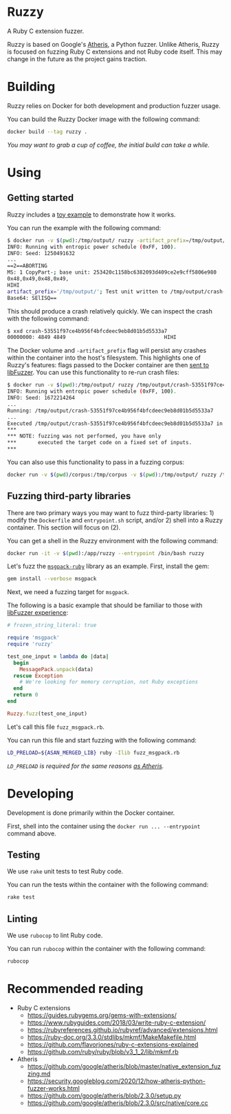 # Ruzzy

A Ruby C extension fuzzer.

Ruzzy is based on Google's [Atheris](https://github.com/google/atheris), a Python fuzzer. Unlike Atheris, Ruzzy is focused on fuzzing Ruby C extensions and not Ruby code itself. This may change in the future as the project gains traction.

# Building

Ruzzy relies on Docker for both development and production fuzzer usage.

You can build the Ruzzy Docker image with the following command:

```bash
docker build --tag ruzzy .
```

_You may want to grab a cup of coffee, the initial build can take a while._

# Using

## Getting started

Ruzzy includes a [toy example](https://llvm.org/docs/LibFuzzer.html#toy-example) to demonstrate how it works.

You can run the example with the following command:

```bash
$ docker run -v $(pwd):/tmp/output/ ruzzy -artifact_prefix=/tmp/output/
INFO: Running with entropic power schedule (0xFF, 100).
INFO: Seed: 1250491632
...
==2==ABORTING
MS: 1 CopyPart-; base unit: 253420c1158bc6382093d409ce2e9cff5806e980
0x48,0x49,0x48,0x49,
HIHI
artifact_prefix='/tmp/output/'; Test unit written to /tmp/output/crash-53551f97ce4b956f4bfcdeec9eb8d01b5d5533a7
Base64: SElISQ==
```

This should produce a crash relatively quickly. We can inspect the crash with the following command:

```bash
$ xxd crash-53551f97ce4b956f4bfcdeec9eb8d01b5d5533a7
00000000: 4849 4849                                HIHI
```

The Docker volume and `-artifact_prefix` flag will persist any crashes within the container into the host's filesystem. This highlights one of Ruzzy's features: flags passed to the Docker container are then [sent to libFuzzer](https://llvm.org/docs/LibFuzzer.html#options). You can use this functionality to re-run crash files:

```bash
$ docker run -v $(pwd):/tmp/output/ ruzzy /tmp/output/crash-53551f97ce4b956f4bfcdeec9eb8d01b5d5533a7
INFO: Running with entropic power schedule (0xFF, 100).
INFO: Seed: 1672214264
...
Running: /tmp/output/crash-53551f97ce4b956f4bfcdeec9eb8d01b5d5533a7
...
Executed /tmp/output/crash-53551f97ce4b956f4bfcdeec9eb8d01b5d5533a7 in 2 ms
***
*** NOTE: fuzzing was not performed, you have only
***       executed the target code on a fixed set of inputs.
***
```

You can also use this functionality to pass in a fuzzing corpus:

```bash
docker run -v $(pwd)/corpus:/tmp/corpus -v $(pwd):/tmp/output/ ruzzy /tmp/corpus
```

## Fuzzing third-party libraries

There are two primary ways you may want to fuzz third-party libraries: 1) modify the `Dockerfile` and `entrypoint.sh` script, and/or 2) shell into a Ruzzy container. This section will focus on (2).

You can get a shell in the Ruzzy environment with the following command:

```bash
docker run -it -v $(pwd):/app/ruzzy --entrypoint /bin/bash ruzzy
```

Let's fuzz the [`msgpack-ruby`](https://github.com/msgpack/msgpack-ruby) library as an example. First, install the gem:

```bash
gem install --verbose msgpack
```

Next, we need a fuzzing target for `msgpack`.

The following is a basic example that should be familiar to those with [libFuzzer experience](https://llvm.org/docs/LibFuzzer.html#fuzz-target):

```ruby
# frozen_string_literal: true

require 'msgpack'
require 'ruzzy'

test_one_input = lambda do |data|
  begin
    MessagePack.unpack(data)
  rescue Exception
    # We're looking for memory corruption, not Ruby exceptions
  end
  return 0
end

Ruzzy.fuzz(test_one_input)
```

Let's call this file `fuzz_msgpack.rb`.

You can run this file and start fuzzing with the following command:

```bash
LD_PRELOAD=${ASAN_MERGED_LIB} ruby -Ilib fuzz_msgpack.rb
```

_`LD_PRELOAD` is required for the same reasons [as Atheris](https://github.com/google/atheris/blob/master/native_extension_fuzzing.md#option-a-sanitizerlibfuzzer-preloads)._

# Developing

Development is done primarily within the Docker container.

First, shell into the container using the `docker run ... --entrypoint` command above.

## Testing

We use `rake` unit tests to test Ruby code.

You can run the tests within the container with the following command:

```bash
rake test
```

## Linting

We use `rubocop` to lint Ruby code.

You can run `rubocop` within the container with the following command:

```bash
rubocop
```

# Recommended reading

- Ruby C extensions
  - https://guides.rubygems.org/gems-with-extensions/
  - https://www.rubyguides.com/2018/03/write-ruby-c-extension/
  - https://rubyreferences.github.io/rubyref/advanced/extensions.html
  - https://ruby-doc.org/3.3.0/stdlibs/mkmf/MakeMakefile.html
  - https://github.com/flavorjones/ruby-c-extensions-explained
  - https://github.com/ruby/ruby/blob/v3_1_2/lib/mkmf.rb
- Atheris
  - https://github.com/google/atheris/blob/master/native_extension_fuzzing.md
  - https://security.googleblog.com/2020/12/how-atheris-python-fuzzer-works.html
  - https://github.com/google/atheris/blob/2.3.0/setup.py
  - https://github.com/google/atheris/blob/2.3.0/src/native/core.cc
